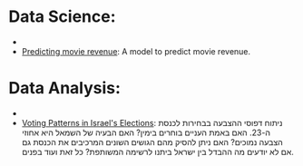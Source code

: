 # Data Science:

  - <li><a href="https://github.com/Omer-ger/Data-Science-Portfolio/blob/master/movies_for_github.ipynb">Predicting movie revenue</a>: A model to predict movie revenue.</li>

# Data Analysis:
  - <li><a href="https://github.com/Omer-ger/Data-Science-Portfolio/blob/master/Voting_Patterns.ipynb">Voting Patterns in Israel's Elections</a>: ניתוח דפוסי ההצבעה בבחירות לכנסת ה-23. האם באמת העניים בוחרים בימין? האם הבעיה של השמאל היא אחוזי הצבעה נמוכים? האם ניתן להסיק מהם הגושים השונים המרכיבים את הכנסת גם אם לא יודעים מה ההבדל בין ישראל ביתנו לרשימה המשותפת? כל זאת ועוד בפנים.</li>
